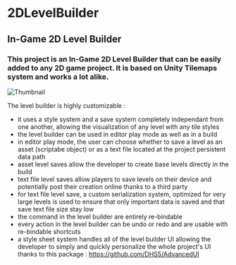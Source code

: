 # 2DLevelBuilder
## In-Game 2D Level Builder

### This project is an In-Game 2D Level Builder that can be easily added to any 2D game project. It is based on Unity Tilemaps system and works a lot alike.

![Thumbnail](https://user-images.githubusercontent.com/94963203/225274693-640fdc02-f710-4759-82d1-bd661be3bc35.png)

The level builder is highly customizable :
- it uses a style system and a save system completely independant from one another, allowing the visualization of any level with any tile styles
- the level builder can be used in editor play mode as well as in a build
- in editor play mode, the user can choose whether to save a level as an asset (scriptabe object) or as a text file located at the project persistent data path
- asset level saves allow the developer to create base levels directly in the build
- text file level saves allow players to save levels on their device and potentially post their creation online thanks to a third party
- for text file level save, a custom serialization system, optimized for very large levels is used to ensure that only important data is saved and that save text file size stay low
- the command in the level builder are entirely re-bindable
- every action in the level builder can be undo or redo and are usable with re-bindable shortcuts
- a style sheet system handles all of the level builder UI allowing the developer to simply and quickly personalize the whole project's UI thanks to this package : https://github.com/DHS5/AdvancedUI
